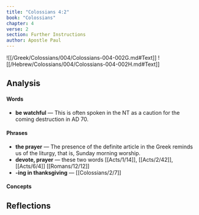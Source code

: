 ```yaml
---
title: "Colossians 4:2"
book: "Colossians"
chapter: 4
verse: 2
section: Further Instructions
author: Apostle Paul
---
```

![[/Greek/Colossians/004/Colossians-004-002G.md#Text]]
![[/Hebrew/Colossians/004/Colossians-004-002H.md#Text]]

## Analysis

#### Words
- **be watchful** — This is often spoken in the NT as a caution for the coming destruction in AD 70.

#### Phrases
- **the prayer** — The presence of the definite article in the Greek reminds us of the liturgy, that is, Sunday morning worship.
- **devote, prayer** — these two words [[Acts/1/14]], [[Acts/2/42]], [[Acts/6/4]] [[Romans/12/12]]
- **-ing in thanksgiving** — [[Colossians/2/7]]

#### Concepts

## Reflections
